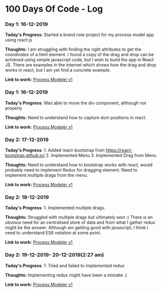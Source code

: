 # 100 Days Of Code - Log

### Day 1: 16-12-2019


**Today's Progress**: Started a brand new project for my process model app using react js

**Thoughts:** I am struggling with finding the right attributes to get the coordinates of a html element. I found a copy of the drag and drop can be achieved using simple javascript code, but I wish to build the app in React JS. There are examples in the internet which shows how the drag and drop works in react, but I am yet find a concrete example.



**Link to work:** [Process Modeler v1](https://github.com/sanghapriya/process-modeler-v1)



### Day 1: 16-12-2019


**Today's Progress**: Was able to move the div component, although not properly

**Thoughts:** Need to understand how to capture dom positions in react.



**Link to work:** [Process Modeler v1](https://github.com/sanghapriya/process-modeler-v1)


### Day 2: 17-12-2019


**Today's Progress**:
                    1. Added react-bootstrap from https://react-bootstrap.github.io/
                    2. Implemented Menu
                    3. Implemented Drag from Menu


**Thoughts:** Need to understand how to bootstrap works with react, would probably need to implement Redux for dragging element. Need to implement multiple drags from the menu.



**Link to work:** [Process Modeler v1](https://github.com/sanghapriya/process-modeler-v1)


### Day 2: 18-12-2019


**Today's Progress**:
                    1. Implemented multiple drags.


**Thoughts:** Struggled with multiple drags but ultimately won :) There is an obvious need for an centralised store of data and from what I gather redux might be the answer. Although am getting good with javascript, I think I need to understand ES6 notation at some point.



**Link to work:** [Process Modeler v1](https://github.com/sanghapriya/process-modeler-v1)



### Day 2: 19-12-2019- 20-12-2019(2:27 am)


**Today's Progress**:
                    1. Tried and failed to implemented redux


**Thoughts:** Implementing redux might have been a mistake :(



**Link to work:** [Process Modeler v1](https://github.com/sanghapriya/process-modeler-v1)
